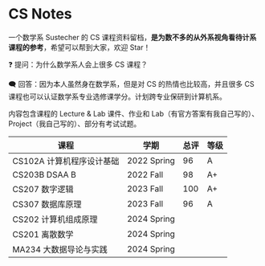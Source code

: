 # CS Notes

一个数学系 Sustecher 的 CS 课程资料留档，**是为数不多的从外系视角看待计系课程的参考**，希望可以帮到大家，欢迎 Star！

❓ 提问：为什么数学系人会上很多 CS 课程？

🗨 回答：因为本人虽然身在数学系，但是对 CS 的热情也比较高，并且很多 CS 课程也可以认证数学系专业选修课学分。计划跨专业保研到计算机系。

内容包含课程的 Lecture & Lab 课件、作业和 Lab（有官方答案有我自己写的）、Project（我自己写的）、部分有考试试题。

| 课程               | 学期        | 总评 | 等级 |
|------------------| ----------- | ---- | ---- |
| CS102A 计算机程序设计基础 | 2022 Spring | 96   | A    |
| CS203B DSAA B    | 2022 Fall   | 98   | A+   |
| CS207 数字逻辑       | 2023 Fall   | 100  | A+   |
| CS307 数据库原理      | 2023 Fall   | 96   | A    |
| CS202 计算机组成原理    | 2024 Spring |      |      |
| CS201 离散数学       | 2024 Spring |      |      |
| MA234 大数据导论与实践   | 2024 Spring |      |      |
